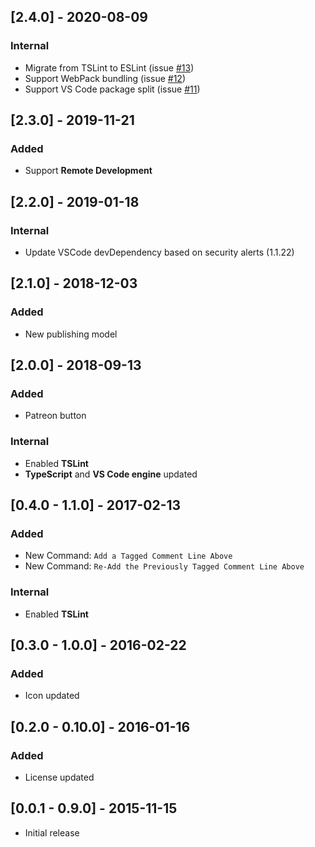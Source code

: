## [2.4.0] - 2020-08-09
### Internal
* Migrate from TSLint to ESLint (issue [#13](https://github.com/alefragnani/vscode-tagged-comment/issues/13))
* Support WebPack bundling (issue [#12](https://github.com/alefragnani/vscode-tagged-comment/issues/12))
* Support VS Code package split (issue [#11](https://github.com/alefragnani/vscode-tagged-comment/issues/11))

## [2.3.0] - 2019-11-21
### Added
* Support **Remote Development**

## [2.2.0] - 2019-01-18
### Internal
* Update VSCode devDependency based on security alerts (1.1.22)

## [2.1.0] - 2018-12-03
### Added
* New publishing model

## [2.0.0] - 2018-09-13
### Added
* Patreon button

### Internal
- Enabled **TSLint**
- **TypeScript** and **VS Code engine** updated

## [0.4.0 - 1.1.0] - 2017-02-13
### Added
- New Command: `Add a Tagged Comment Line Above`
- New Command: `Re-Add the Previously Tagged Comment Line Above`

### Internal
- Enabled **TSLint**

## [0.3.0 - 1.0.0] - 2016-02-22
### Added
- Icon updated

## [0.2.0 - 0.10.0] - 2016-01-16
### Added
- License updated

## [0.0.1 - 0.9.0] - 2015-11-15
- Initial release